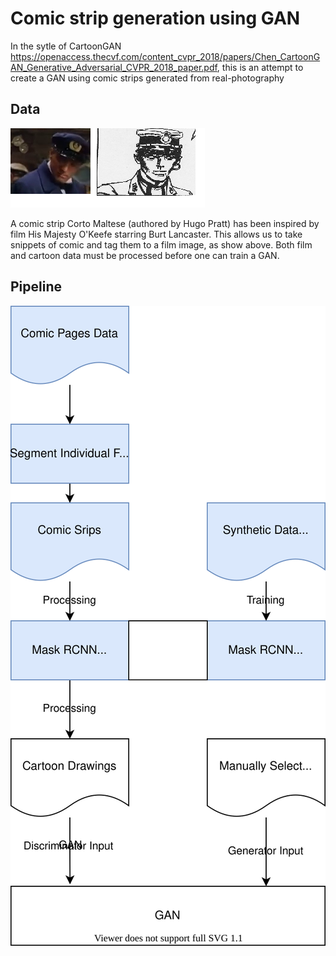 # Comic strip generation using GAN

In the sytle of CartoonGAN https://openaccess.thecvf.com/content_cvpr_2018/papers/Chen_CartoonGAN_Generative_Adversarial_CVPR_2018_paper.pdf, this is an attempt to create a GAN using comic strips generated from real-photography

## Data
![Comic vs Film Pictures](https://github.com/micsche/GANComic/blob/main/images/film1.png)


A comic strip Corto Maltese (authored by Hugo Pratt) has been inspired by film His Majesty O'Keefe starring Burt Lancaster. This allows us to take snippets of comic and tag them to a film image, as show above. Both film and cartoon data must be processed before one can train a GAN. 


## Pipeline
![Pipeline](https://github.com/micsche/GANComic/blob/main/pipeline.svg)



